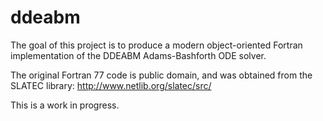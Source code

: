 ddeabm
======

The goal of this project is to produce a modern object-oriented Fortran implementation of the DDEABM Adams-Bashforth ODE solver.

The original Fortran 77 code is public domain, and was obtained from the SLATEC library: http://www.netlib.org/slatec/src/

This is a work in progress.

